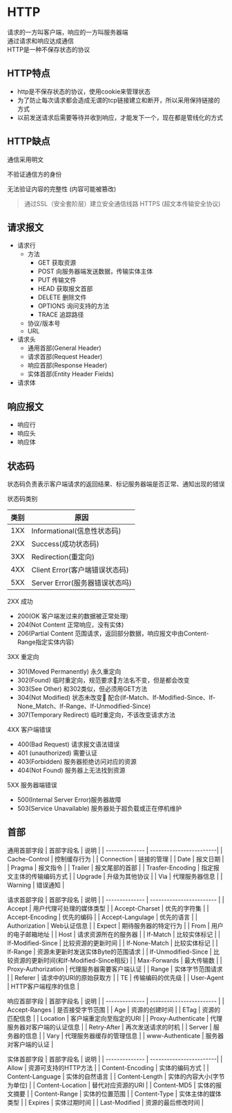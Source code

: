 # HTTP

请求的一方叫客户端，响应的一方叫服务器端<br>
通过请求和响应达成通信<br>
HTTP是一种不保存状态的协议<br>

## HTTP特点

- http是不保存状态的协议，使用cookie来管理状态
- 为了防止每次请求都会造成无谓的tcp链接建立和断开，所以采用保持链接的方式
- 以前发送请求后需要等待并收到响应，才能发下一个，现在都是管线化的方式

## HTTP缺点

通信采用明文

不验证通信方的身份

无法验证内容的完整性 (内容可能被篡改) 

> 通过SSL（安全套阶层）建立安全通信线路 HTTPS (超文本传输安全协议)

## 请求报文

- 请求行
  - 方法
    - GET 获取资源
    - POST 向服务器端发送数据，传输实体主体
    - PUT 传输文件
    - HEAD 获取报文首部
    - DELETE 删除文件
    - OPTIONS 询问支持的方法
    - TRACE 追踪路径
  - 协议/版本号
  - URL
- 请求头
  - 通用首部(General Header)
  - 请求首部(Request Header)
  - 响应首部(Response Header)
  - 实体首部(Entity Header Fields)
- 请求体

## 响应报文

- 响应行
- 响应头
- 响应体

## 状态码

状态码负责表示客户端请求的返回结果、标记服务器端是否正常、通知出现的错误

状态码类别

| 类别          | 原因                         | 
| --------------| --------------------------  | 
| 1XX           | Informational(信息性状态码)  |
| 2XX           | Success(成功状态码)          |
| 3XX           | Redirection(重定向)           |
| 4XX           | Client Error(客户端错误状态码) |
| 5XX           | Server Error(服务器错误状态吗) |

2XX 成功

- 200(OK 客户端发过来的数据被正常处理)
- 204(Not Content 正常响应，没有实体)
- 206(Partial Content 范围请求，返回部分数据，响应报文中由Content-Range指定实体内容)

3XX 重定向

- 301(Moved Permanently) 永久重定向
- 302(Found) 临时重定向，规范要求方法名不变，但是都会改变
- 303(See Other) 和302类似，但必须用GET方法
- 304(Not Modified) 状态未改变 配合(If-Match、If-Modified-Since、If-None_Match、If-Range、If-Unmodified-Since)
- 307(Temporary Redirect) 临时重定向，不该改变请求方法

4XX 客户端错误

- 400(Bad Request) 请求报文语法错误
- 401 (unauthorized) 需要认证
- 403(Forbidden) 服务器拒绝访问对应的资源
- 404(Not Found) 服务器上无法找到资源

5XX 服务器端错误

- 500(Internal Server Error)服务器故障
- 503(Service Unavailable) 服务器处于超负载或正在停机维护

## 首部

通用首部字段
| 首部字段名          | 说明                    | 
| --------------     | ------------------------| 
| Cache-Control      | 控制缓存行为             |
| Connection         | 链接的管理               |
| Date               | 报文日期                 |
| Pragma             | 报文指令                 |
| Trailer            | 报文尾部的首部            |
| Trasfer-Encoding   | 指定报文主体的传输编码方式 |
| Upgrade            | 升级为其他协议            |
| Via                | 代理服务器信息            |
| Warning            | 错误通知                  |

请求首部字段
| 首部字段名           | 说明                                      | 
| --------------      | ------------------------                  | 
| Accept              | 用户代理可处理的媒体类型                    |
| Accept-Charset      | 优先的字符集                               |
| Accept-Encoding     | 优先的编码                                 |
| Accept-Langulage    | 优先的语言                                 |
| Authorization       | Web认证信息                                |
| Expect              | 期待服务器的特定行为                        |
| From                | 用户的电子邮箱地址                          |
| Host                | 请求资源所在的服务器                         |
| If-Match            | 比较实体标记                                |
| If-Modified-Since   | 比较资源的更新时间                           |
| If-None-Match       | 比较实体标记                                |
| If-Range            | 资源未更新时发送实体Byte的范围请求            |
| If-Unmodified-Since | 比较资源的更新时间(和If-Modified-Since相反)  |
| Max-Forwards        | 最大传输数                                  |
| Proxy-Authorization | 代理服务器需要客户端认证                      |
| Range               | 实体字节范围请求                             |
| Referer             | 请求中的URI的原始获取方                      |
| TE                  | 传输编码的优先级                             |
| User-Agent          | HTTP客户端程序的信息                         |

响应首部字段
| 首部字段名          | 说明                        | 
| --------------     | ------------------------   | 
| Accept-Ranges      | 是否接受字节范围             |
| Age                | 资源的创建时间               |
| ETag               | 资源的匹配信息               |
| Location           | 客户端重定向至指定的URI      |
| Proxy-Authenticate | 代理服务器对客户端的认证信息  |
| Retry-After        | 再次发送请求的时机           |
| Server             | 服务器的信息                |
| Vary               | 代理服务器缓存的管理信息     |
| www-Authenticate   | 服务器对客户端的认证         |

实体首部字段
| 首部字段名          | 说明                    | 
| --------------     | ------------------------| 
| Allow              | 资源可支持的HTTP方法      |
| Content-Encoding   | 实体的编码方式            |
| Content-Language   | 实体的自然语言            |
| Content-Length     | 实体的内容大小(字节为单位) |
| Content-Location   | 替代对应资源的URI         |
| Content-MD5        | 实体的报文摘要            |
| Content-Range      | 实体的位置范围            |
| Content-Type       | 实体主体的媒体类型        |
| Expires            | 实体过期时间              |
| Last-Modified      | 资源的最后修改时间         |

